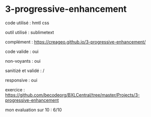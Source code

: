 # 3-progressive-enhancement

code utilisé : hmtl css

outil utilisé : sublimetext

complément : https://creageo.github.io/3-progressive-enhancement/

code valide : oui

non-voyants : oui

sanitizé et validé : /

responsive : oui

exercice : https://github.com/becodeorg/BXLCentral/tree/master/Projects/3-progressive-enhancement

mon evaluation sur 10 : 6/10
